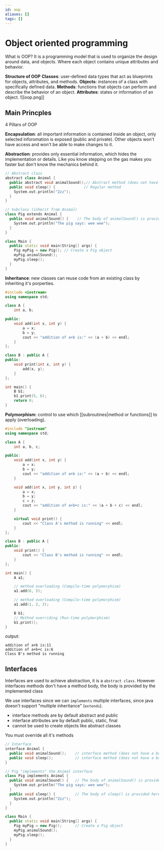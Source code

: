```yaml
---
id: oop
aliases: []
tags: []
---
```


# Object oriented programming

What is OOP?
It is a programming model that is used to organize the design around data, and objects.
Where each object contains unique attributes and behavior.

**Structure of OOP**
**Classes**: user-defined data types that act as blueprints for objects, attributes, and methods.
**Objects**: instances of a class with specifically defined data.
**Methods**: functions that objects can perform and describe the behavior of an object.
**Attributes**: states or information of an object.
![[oop.png]]

## Main Princples

4 Pillars of OOP

**Encapsulation**: all important information is contained inside an object, only selected
inforomation is exposed (public and private). Other objects won't have access and won't be
able to make changes to it.

**Abstraction**: provides only essential information, which hides the implementation or details.
Like you know stepping on the gas makes you faster but don't know the mechanics behind it.

```cpp
// Abstract class
abstract class Animal {
  public abstract void animalSound();// Abstract method (does not have a body)
  public void sleep() {             // Regular method
    System.out.println("Zzz");
  }
}

// Subclass (inherit from Animal)
class Pig extends Animal {
  public void animalSound() {    // The body of animalSound() is provided here
    System.out.println("The pig says: wee wee");
  }
}

class Main {
  public static void main(String[] args) {
    Pig myPig = new Pig(); // Create a Pig object
    myPig.animalSound();
    myPig.sleep();
  }
}
```

**Inheritance**: new classes can reuse code from an existing class by inheriting it's porperties.

```cpp
#include <iostream>
using namespace std;

class A {
    int a, b;

public:
    void add(int x, int y) {
        a = x;
        b = y;
        cout << "addition of a+b is:" << (a + b) << endl;
    }
};

class B : public A {
public:
    void print(int x, int y) {
        add(x, y);
    }
};

int main() {
    B b1;
    b1.print(5, 6);
    return 0;
}
```

**Polymorphism**: control to use which [[subroutines|method or functions]] to apply (overloading).

```cpp
#include "iostream"
using namespace std;

class A {
    int a, b, c;

public:
    void add(int x, int y) {
        a = x;
        b = y;
        cout << "addition of a+b is:" << (a + b) << endl;
    }

    void add(int x, int y, int z) {
        a = x;
        b = y;
        c = z;
        cout << "addition of a+b+c is:" << (a + b + c) << endl;
    }

    virtual void print() {
        cout << "Class A's method is running" << endl;
    }
};

class B : public A {
public:
    void print() {
        cout << "Class B's method is running" << endl;
    }
};

int main() {
    A a1;

    // method overloading (Compile-time polymorphism)
    a1.add(6, 5);

    // method overloading (Compile-time polymorphism)
    a1.add(1, 2, 3);

    B b1;
    // Method overriding (Run-time polymorphism)
    b1.print();
}
```

output:

```
addition of a+b is:11
addition of a+b+c is:6
Class B's method is running
```

## Interfaces

Interfaces are used to achieve abstraction, it is a `abstract class`.
However interfaces methods don't have a method body, the body is provided by the
implemented class

We use interfaces since we can `implements` multiple interfaces, since java doesn't
support "multiple inheritance" (`extends`).

- interface methods are by default abstract and public
- interface attributes are by default public, static, final
- cannot be used to create objects like abstract classes

You must override all it's methods

```cpp
// Interface
interface Animal {
  public void animalSound();    // interface method (does not have a body)
  public void sleep();          // interface method (does not have a body)
}

// Pig "implements" the Animal interface
class Pig implements Animal {
  public void animalSound() {   // The body of animalSound() is provided here
    System.out.println("The pig says: wee wee");
  }
  public void sleep() {         // The body of sleep() is provided here
    System.out.println("Zzz");
  }
}

class Main {
  public static void main(String[] args) {
    Pig myPig = new Pig();      // Create a Pig object
    myPig.animalSound();
    myPig.sleep();
  }
}
```
